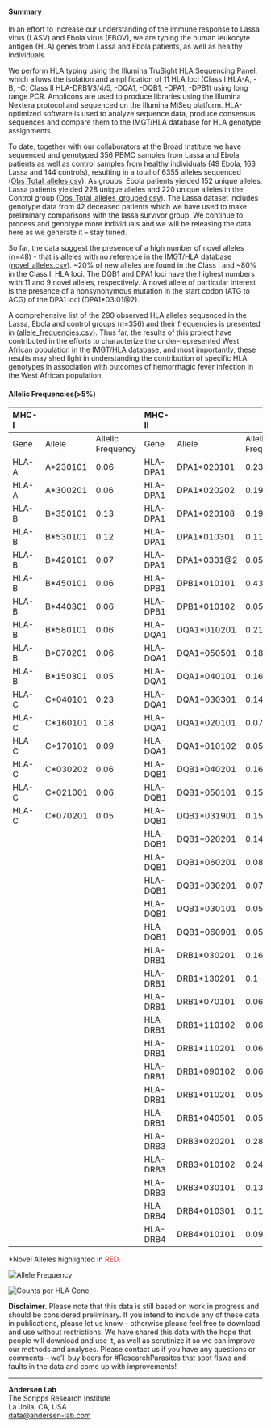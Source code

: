 #### Summary
In an effort to increase our understanding of the immune response to Lassa virus (LASV) and Ebola virus (EBOV), we are typing the human leukocyte antigen (HLA) genes from Lassa and Ebola patients, as well as healthy individuals.

We perform HLA typing using the Illumina TruSight HLA Sequencing Panel, which allows the isolation and amplification of 11 HLA loci (Class I HLA-A, -B, -C; Class II HLA-DRB1/3/4/5, -DQA1, -DQB1, -DPA1, -DPB1) using long range PCR. Amplicons are used to produce libraries using the Illumina Nextera protocol and sequenced on the Illumina MiSeq platform. HLA-optimized software is used to analyze sequence data, produce consensus sequences and compare them to the IMGT/HLA database for HLA genotype assignments.

To date, together with our collaborators at the Broad Institute we have sequenced and genotyped 356 PBMC samples from Lassa and Ebola patients as well as control samples from healthy individuals (49 Ebola, 163 Lassa and 144 controls), resulting in a total of 6355 alleles sequenced ([Obs_Total_alleles.csv](https://github.com/andersen-lab/lassa-ebola-hla/blob/master/Obs_Total_alleles.csv)). As groups, Ebola patients yielded 152 unique alleles, Lassa patients yielded 228 unique alleles and 220 unique alleles in the Control group ([Obs_Total_alleles_grouped.csv](https://github.com/andersen-lab/lassa-ebola-hla/blob/master/Obs_Total_alleles_grouped.csv)). The Lassa dataset includes genotype data from 42 deceased patients which we have used to make preliminary comparisons with the lassa survivor group. We continue to process and genotype more individuals and we will be releasing the data here as we generate it – stay tuned.

So far, the data suggest the presence of a high number of novel alleles (n=48) - that is alleles with no reference in the IMGT/HLA database ([novel_alleles.csv](https://github.com/andersen-lab/lassa-ebola-hla/blob/master/novel_alleles.csv)). ~20% of new alleles are found in the Class I and ~80% in the Class II HLA loci. The DQB1 and DPA1 loci have the highest numbers with 11 and 9 novel alleles, respectively. A novel allele of particular interest is the presence of a nonsynonymous mutation in the start codon (ATG to ACG) of the DPA1 loci (DPA1*03:01@2).

A comprehensive list of the 290 observed HLA alleles sequenced in the Lassa, Ebola and control groups (n=356) and their frequencies is presented in ([allele_frequencies.csv](https://github.com/andersen-lab/lassa-ebola-hla/blob/master/allele_frequencies.csv)). Thus far, the results of this project have contributed in the efforts to characterize the under-represented West African population in the IMGT/HLA database, and most importantly, these results may shed light in understanding the contribution of specific HLA genotypes in association with outcomes of hemorrhagic fever infection in the West African population.

#### Allelic Frequencies(>5%)

| MHC-I| | |MHC-II| | |
|:--|:--|:--|:--|:--|:--|
| Gene | Allele | Allelic Frequency | Gene | Allele | Allelic Frequency |
| HLA-A | A*230101 | 0.06| HLA-DPA1 | DPA1*020101 | 0.23 |
| HLA-A | A*300201 | 0.06| HLA-DPA1 | DPA1*020202 | 0.19 |
| HLA-B | B*350101 | 0.13| HLA-DPA1 | DPA1*020108 | 0.19 |
| HLA-B | B*530101 | 0.12| HLA-DPA1 | DPA1*010301 | 0.11 |
| HLA-B | B*420101 | 0.07| HLA-DPA1 | DPA1*0301@2 | 0.05 |
| HLA-B | B*450101 | 0.06| HLA-DPB1 | DPB1*010101 | 0.43 |
| HLA-B | B*440301 | 0.06| HLA-DPB1 | DPB1*010102 | 0.05 |
| HLA-B | B*580101 | 0.06| HLA-DQA1 | DQA1*010201 | 0.21 |
| HLA-B | B*070201 | 0.06| HLA-DQA1 | DQA1*050501 | 0.18 |
| HLA-B | B*150301 | 0.05| HLA-DQA1 | DQA1*040101 | 0.16 |
| HLA-C | C*040101 | 0.23| HLA-DQA1 | DQA1*030301 | 0.14 |
| HLA-C | C*160101 | 0.18| HLA-DQA1 | DQA1*020101 | 0.07 |
| HLA-C | C*170101 | 0.09| HLA-DQA1 | DQA1*010102 | 0.05 |
| HLA-C | C*030202 | 0.06| HLA-DQB1 | DQB1*040201 | 0.16 |
| HLA-C | C*021001 | 0.06| HLA-DQB1 | DQB1*050101 | 0.15 |
| HLA-C | C*070201 | 0.05| HLA-DQB1 | DQB1*031901 | 0.15 |
| | | | HLA-DQB1 | DQB1*020201 | 0.14 |
| | | | HLA-DQB1 | DQB1*060201 | 0.08 |
| | | | HLA-DQB1 | DQB1*030201 | 0.07 |
| | | | HLA-DQB1 | DQB1*030101 | 0.05 |
| | | | HLA-DQB1 | DQB1*060901 | 0.05 |
| | | | HLA-DRB1 | DRB1*030201 | 0.16 |
| | | | HLA-DRB1 | DRB1*130201 | 0.1 |
| | | | HLA-DRB1 | DRB1*070101 | 0.06 |
| | | | HLA-DRB1 | DRB1*110102 | 0.06 |
| | | | HLA-DRB1 | DRB1*110201 | 0.06 |
| | | | HLA-DRB1 | DRB1*090102 | 0.06 |
| | | | HLA-DRB1 | DRB1*010201 | 0.05 |
| | | | HLA-DRB1 | DRB1*040501 | 0.05 |
| | | | HLA-DRB3 | DRB3*020201 | 0.28 |
| | | | HLA-DRB3 | DRB3*010102 | 0.24 |
| | | | HLA-DRB3 | DRB3*030101 | 0.13 |
| | | | HLA-DRB4 | DRB4*010301 | 0.11 |
| | | | HLA-DRB4 | DRB4*010101 | 0.09 |

\*Novel Alleles highlighted in <span style="color: red;">RED</span>.

![Allele Frequency](https://raw.githubusercontent.com/andersen-lab/lassa-ebola-hla/master/img/allelic_frequency.png)

![Counts per HLA Gene](https://raw.githubusercontent.com/andersen-lab/lassa-ebola-hla/master/img/counts.png)

**Disclaimer**. Please note that this data is still based on work in progress and should be considered preliminary. If you intend to include any of these data in publications, please let us know – otherwise please feel free to download and use without restrictions. We have shared this data with the hope that people will download and use it, as well as scrutinize it so we can improve our methods and analyses. Please contact us if you have any questions or comments – we’ll buy beers for #ResearchParasites that spot flaws and faults in the data and come up with improvements!

---
**Andersen Lab**  
The Scripps Research Institute  
La Jolla, CA, USA  
[data@andersen-lab.com](mailto:data@andersen-lab.com)
